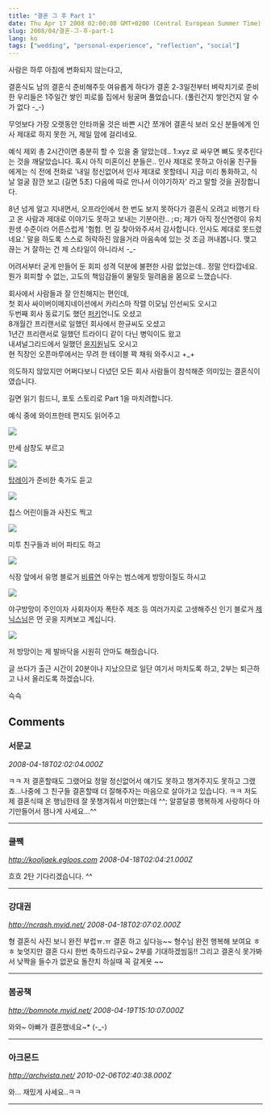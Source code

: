 ```yaml
---
title: "결혼 그 후 Part 1"
date: Thu Apr 17 2008 02:00:00 GMT+0200 (Central European Summer Time)
slug: 2008/04/결혼-그-후-part-1
lang: ko
tags: ["wedding", "personal-experience", "reflection", "social"]
---
```


사람은 하루 아침에 변화되지 않는다고, 

결혼식도 남의 결혼식 준비해주듯 여유롭게 하다가 결혼 2-3일전부터 벼락치기로 준비한 우리들은
1주일간 쌓인 피로를 집에서 뒹굴며 풀었습니다. (풀린건지 쌓인건지 알 수가 없다 -_-) 

무엇보다 가장 오랫동안 안타까울 것은 바쁜 시간 쪼개어 결혼식 보러 오신 분들에게 인사 제대로 하지 못한 거, 제일 맘에 걸리네요.

예식 제외 총 2시간이면 충분히 할 수 있을 줄 알았는데.. 1:xyz 로 싸우면 뼈도 못추린다는 것을 깨달았습니다. 혹시 아직 미혼이신 분들은.. 인사 제대로 못하고 아쉬울 친구들에게는 식 전에 전화로 '내일 정신없어서 인사 제대로 못할테니 지금 미리 통화하고, 식날 얼굴 잠깐 보고 (길면 5초) 다음에 따로 만나서 이야기하자' 라고 말할 것을 권장합니다. 

8년 넘게 알고 지내면서, 오프라인에서 한 번도 보지 못하다가 결혼식 오려고 비행기 타고 온 사람과 제대로 이야기도 못하고 보내는 기분이란.. ;ㅁ; 제가 아직 정신연령이 유치원생 수준이라 어른스럽게 '험험. 먼 길 찾아와주셔서 감사합니다. 인사도 제대로 못드렸네요.' 말을 하도록 스스로 허락하진 않을거라 마음속에 있는 것 조금 꺼내봅니다. 맺고 끊는 거 잘하는 건 제 스타일이 아니라서 -_-

어려서부터 굳게 만들어 둔 회피 성격 덕분에 불편한 사람 없었는데..  정말 안타깝네요.
뭔가 회피할 수 없는, 고도의 책임감들이 물밀듯 밀려옴을 몸으로 느꼈습니다.

회사에서 사람들과 잘 안친해지는 편인데,   
첫 회사 싸이버이메지네이션에서 카리스마 작렬 이모님 인선씨도 오시고  
두번째 회사 동료기도 했던 [퍼키](http://openlook.org)언니도 오셨고   
8개월간 프리랜서로 일했던 회사에서 한규씨도 오셨고  
1년간 프리랜서로 일했던 트라이디 같이 다닌 병익이도 왔고   
내셔널그리드에서 일했던 [윤지원](http://me2day.net/joy2world)님도 오시고  
현 직장인 오픈마루에서는 무려 한 테이블 꽉 채워 와주시고 +_+  

의도하지 않았지만 어쩌다보니 다녔던 모든 회사 사람들이 참석해준 의미있는 결혼식이였습니다.

길면 읽기 힘드니, 포토 스토리로 Part 1을 마치려합니다.

예식 중에 와이프한테 편지도 읽어주고

![](/img/wedding/read_a_letter.jpg)

만세 삼창도 부르고

![](/img/wedding/banjai.jpg)

[탑레이](http://me2day.net/iibiibii)가 준비한 축가도 듣고

![](/img/wedding/topray_song.jpg)

칩스 어린이들과 사진도 찍고 

![](/img/wedding/chips_children.jpg)

미투 친구들과 비어 파티도 하고

![](/img/wedding/me2day_beer.jpg)

식장 앞에서 유명 블로거 [비류연](http://jhmui.egloos.com/) 아우는 범스에게 방망이질도 하시고

![](/img/wedding/jhmui_attack_bums.jpg)

야구방망이 주인이자 사회자이자 폭탄주 제조 등 여러가지로 고생해주신 인기 블로거 [제닉스님](http://me2day.net/xenix)은 먼 곳을 지켜보고 계십니다.

![](/img/wedding/xenix_club.jpg)

저 방망이는 제 발바닥을 시원히 안마도 해줬습니다.

글 쓰다가 출근 시간이 20분이나 지났으므로 일단 여기서 마치도록 하고, 2부는 퇴근하고 나서 올리도록 하겠습니다. 

슥슥

## Comments

### 서문교
*2008-04-18T02:02:04.000Z*

ㅋㅋ 저 결혼할때도 그랬어요 정말 정신없어서 얘기도 못하고 챙겨주지도 못하고 그랬죠...나중에 그 친구들 결혼할때 더 잘해주자는 마음으로 살아가고 있습니다. ㅋㅋ
저도 제 결혼식때 온 행님한테 잘 못챙겨줘서 미안했는데 ^^;
알콩달콩 행복하게 사랑하다 아기만들어서 잼나게 사세요...^^

---

### 쿨짹
*http://kooljaek.egloos.com*
*2008-04-18T02:04:21.000Z*

흐흐 2탄 기다리겠습니다.  ^^

---

### 강대권
*http://ncrash.myid.net/*
*2008-04-18T02:07:02.000Z*

형 결혼식 사진 보니 완전 부럽ㅠ.ㅠ 결혼 하고 싶다능~~
형수님 완전 행복해 보여요 ㅎㅎ 
늦엇지만 결혼 다시 한번 축하드리구요~ 2부를 기대하겠씸둥!!
그리고 결혼식 못가봐서 낮짝을 들수가 없꾼요 돌잔치 하실때 꼭 갈게욧 ~~

---

### 봄공책
*http://bomnote.myid.net/*
*2008-04-19T15:10:07.000Z*

와와~ 아빠가 결혼했네요~* (-_-)

---

### 아크몬드
*http://archvista.net/*
*2010-02-06T02:40:38.000Z*

와... 재밌게 사세요..ㅋㅋ

---
